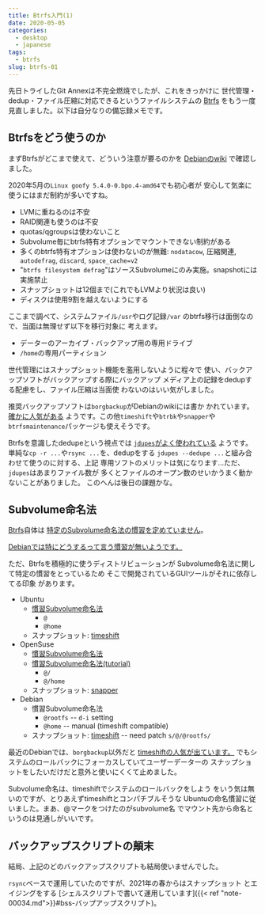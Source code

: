 ```yaml
---
title: Btrfs入門(1)
date: 2020-05-05
categories:
  - desktop
  - japanese
tags:
  - btrfs
slug: btrfs-01
---
```


先日トライしたGit Annexは不完全燃焼でしたが、これをきっかけに
世代管理・dedup・ファイル圧縮に対応できるというファイルシステムの
[Btrfs](https://btrfs.wiki.kernel.org/)
をもう一度見直しました。以下は自分なりの備忘録メモです。

## Btrfsをどう使うのか

まずBtrfsがどこまで使えて、どういう注意が要るのかを
[Debianのwiki](https://wiki.debian.org/Btrfs)
で確認しました。

2020年5月の`Linux goofy 5.4.0-0.bpo.4-amd64`でも初心者が
安心して気楽に使うにはまだ制約が多いですね。

* LVMに重ねるのは不安
* RAID関連も使うのは不安
* quotas/qgroupsは使わないこと
* Subvolume毎にbtrfs特有オプションでマウントできない制約がある
* 多くのbtrfs特有オプションは使わないのが無難: `nodatacow`, 圧縮関連, `autodefrag`, `discard`, `space_cache=v2`
* "`btrfs filesystem defrag`"はソースSubvolumeにのみ実施。snapshotには実施禁止
* スナップショットは12個まで(これでもLVMより状況は良い)
* ディスクは使用9割を越えないようにする


ここまで調べて、システムファイル`/usr`やログ記録`/var`
のbtrfs移行は面倒なので、当面は無理せず以下を移行対象に
考えます。

* データーのアーカイブ・バックアップ用の専用ドライブ
* `/home`の専用パーティション

世代管理にはスナップショット機能を濫用しないように程々で
使い、バックアップソフトがバックアップする際にバックアップ
メディア上の記録をdedupする配慮をし、ファイル圧縮は当面使
わないのはいい気がしました。

推奨バックアップソフトは`borgbackup`がDebianのwikiには書か
かれています。
[確かに人気がある](https://qa.debian.org/popcon-graph.php?packages=timeshift+snapper+snapper-gui+btrbk+borgbackup&show_installed=on&want_legend=on&want_ticks=on&from_date=&to_date=&hlght_date=&date_fmt=%25Y-%25m&beenhere=1)
ようです。この他`timeshift`や`btrbk`や`snapper`や
`btrfsmaintenance`パッケージも使えそうです。

Btrfsを意識したdedupeという視点では
[`jdupes`がよく使われている](https://qa.debian.org/popcon-graph.php?packages=jdupes+btrbk+btrfsmaintenance+duperemove&show_installed=on&want_legend=on&want_ticks=on&from_date=&to_date=&hlght_date=&date_fmt=%25Y-%25m&beenhere=1)
ようです。単純な`cp -r ...`や`rsync ...`を、dedupをする
`jdupes --dedupe ...`と組み合わせて使うのに対する、上記
専用ソフトのメリットは気になります...ただ、`jdupes`はあまりファイル数が
多くとファイルのオープン数のせいかうまく動かないことがありました。
このへんは後日の課題かな。

## Subvolume命名法

[Btrfs](https://btrfs.wiki.kernel.org/)自体は
[特定のSubvolume命名法の慣習を定めていません](https://askubuntu.com/questions/987104/why-the-in-btrfs-subvolume-names)。

[Debianでは特にどうするって言う慣習が無いようです。](https://wiki.debian.org/Btrfs)

ただ、Btrfsを積極的に使うディストリビューションが
Subvolume命名法に関して特定の慣習をとっているため
そこで開発されているGUIツールがそれに依存してる印象
があります。

* Ubuntu
    * [慣習Subvolume命名法](https://help.ubuntu.com/community/btrfs#Ubuntu-specific_subvolume_layout_in_11.04_and_later)
        * `@`
        * `@home`
    * スナップショット: [timeshift](https://github.com/teejee2008/timeshift)
* OpenSuse
    * [慣習Subvolume命名法](https://doc.opensuse.org/documentation/leap/reference/html/book.opensuse.reference/cha-snapper.html)
    * [慣習Subvolume命名法(tutorial)](https://rootco.de/2018-01-19-opensuse-btrfs-subvolumes/)
        * `@/`
        * `@/home`
    * スナップショット: [snapper](https://github.com/openSUSE/snapper)
* Debian
    * 慣習Subvolume命名法
        * `@rootfs` -- `d-i` setting
        * `@home` -- manual (timeshift compatible)
    * スナップショット: [timeshift](https://github.com/teejee2008/timeshift) -- need patch `s/@/@rootfs/`

最近のDebianでは、`borgbackup`以外だと
[timeshiftの人気が出ています。](https://qa.debian.org/popcon-graph.php?packages=timeshift+snapper+snapper-gui+btrbk+btrfsmaintenance+duperemove&show_installed=on&want_legend=on&want_ticks=on&from_date=&to_date=&hlght_date=&date_fmt=%25Y-%25m&beenhere=1)
でもシステムのロールバックにフォーカスしていてユーザーデーターの
スナップショットをしたいだけだと意外と使いにくくて止めました。

Subvolume命名は、timeshiftでシステムのロールバックをしよう
をいう気は無いのですが、とりあえずtimeshiftとコンパチブルそうな
Ubuntuの命名慣習に従いました。まあ、@マークをつけたのがsubvolume名
でマウント先から命名というのは見通しがいいです。

## バックアップスクリプトの顛末

結局、上記のどのバックアップスクリプトも結局使いませんでした。

`rsync`ベースで運用していたのですが、2021年の春からはスナップショット
とエイジングをする
[シェルスクリプトで書いて運用しています]({{< ref "note-00034.md">}}#bss-バップアップスクリプト)。

<!-- vim: sw=2 sts=2 et se ai tw=79: -->
